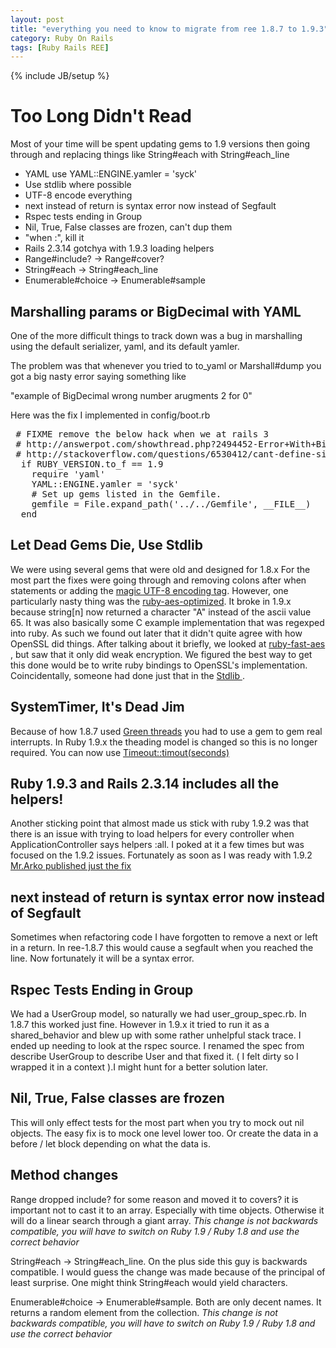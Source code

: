 ```yaml
---
layout: post
title: "everything you need to know to migrate from ree 1.8.7 to 1.9.3"
category: Ruby On Rails
tags: [Ruby Rails REE]
---
```

{% include JB/setup %}

# Too Long Didn't Read
Most of your time will be spent updating gems to 1.9 versions then going through
and replacing things like String#each with String#each_line
* YAML use  YAML::ENGINE.yamler = 'syck'
* Use stdlib where possible
* UTF-8 encode everything
* next instead of return is syntax error now instead of Segfault
* Rspec tests ending in Group
* Nil, True, False classes are frozen, can't dup them
* "when :", kill it
* Rails 2.3.14 gotchya with 1.9.3 loading helpers
* Range#include? -> Range#cover?
* String#each -> String#each_line
* Enumerable#choice -> Enumerable#sample

## Marshalling params or BigDecimal with YAML

One of the more difficult things to track down was a bug in marshalling using
the default serializer, yaml, and its default yamler.

The problem was that whenever you tried to to_yaml or Marshall#dump
you got a big nasty error saying something like

"example of BigDecimal wrong number arugments 2 for 0"

Here was the fix I implemented in config/boot.rb
<pre>
 # FIXME remove the below hack when we at rails 3
 # http://answerpot.com/showthread.php?2494452-Error+With+BigDecimal+To_yaml
 # http://stackoverflow.com/questions/6530412/cant-define-singleton-method-encode-with-for-bigdecimal
  if RUBY_VERSION.to_f == 1.9
    require 'yaml'
    YAML::ENGINE.yamler = 'syck'
    # Set up gems listed in the Gemfile.
    gemfile = File.expand_path('../../Gemfile', __FILE__)
  end
</pre>


## Let Dead Gems Die, Use Stdlib
We were using several gems that were old and designed for 1.8.x
For the most part the fixes were going through and removing colons after when
statements or adding the
<a href="www.example.com"> magic UTF-8 encoding tag</a>.
However, one particularly nasty
thing was the
<a href="www.example.com"> ruby-aes-optimized</a>.
It broke in 1.9.x because string[n] now returned
a character "A" instead of the ascii value 65. It was also basically some C example
implementation that was regexped into ruby. As such we found out later that it didn't
quite agree with how OpenSSL did things. After talking about it briefly, we looked at
<a href="www.example.com"> ruby-fast-aes </a>,
but saw that it only did weak encryption. We figured the best way
to get this done would be to write ruby bindings to OpenSSL's implementation.
Coincidentally, someone had done just that in the <a href="www.example.com"> Stdlib </a>.

## SystemTimer, It's Dead Jim
Because of how 1.8.7 used <a href="www.example.com">Green threads</a> you had to
use a gem to gem real interrupts. In Ruby 1.9.x the theading model is changed
so this is no longer required. You can now use
<a href="www.example.com"> Timeout::timout(seconds) </a>

## Ruby 1.9.3 and Rails 2.3.14 includes all the helpers!
Another sticking point that almost made us stick with ruby 1.9.2
was that there is an issue with trying to load helpers for every controller
when ApplicationController says helpers :all. I poked at it a few times
but was focused on the 1.9.2 issues. Fortunately as soon as I was ready with 1.9.2
<a href="www.example.com">Mr.Arko published just the fix</a>

## next instead of return is syntax error now instead of Segfault
Sometimes when refactoring code I have forgotten to remove a next or
left in a return. In ree-1.8.7 this would cause a segfault when you reached
the line. Now fortunately it will be a syntax error.

## Rspec Tests Ending in Group
We had a UserGroup model, so naturally we had user_group_spec.rb. In 1.8.7 this
worked just fine. However in 1.9.x it tried to run it as a shared_behavior
and blew up with some rather unhelpful stack trace. I ended up needing to look
at the rspec source. I renamed the spec from describe UserGroup to describe User
and that fixed it. ( I felt dirty so I wrapped it in a context ).I might hunt for a
better solution later.

## Nil, True, False classes are frozen
This will only effect tests for the most part when you try to mock out nil objects.
The easy fix is to mock one level lower too. Or create the data in a before / let block
depending on what the data is.

## Method changes
Range dropped include? for some reason and moved it to covers?
it is important not to cast it to an array. Especially with time objects.
Otherwise it will do a linear search through a giant array.
*This change is not backwards compatible, you will have to switch
on Ruby 1.9 / Ruby 1.8 and use the correct behavior*

String#each -> String#each_line. On the plus side this guy is backwards
compatible. I would guess the change was made because of the principal of
least surprise. One might think String#each would yield characters.

Enumerable#choice -> Enumerable#sample. Both are only decent names.
It returns a random element from the collection.
*This change is not backwards compatible, you will have to switch
on Ruby 1.9 / Ruby 1.8 and use the correct behavior*


